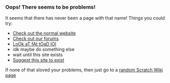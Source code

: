 ### Oops! There seems to be problems!
It seems that there has never been a page with that name! Things you could try:

- [Check out the normal website](https://scratchnitro.github.io/)
- [Check out our forums](https://scratchnitro.proboards.com/)
- [LoOk aT fAt tOaD lOl](https://scratch.mit.edu/projects/527715376/)
- idk maybe do something else
- wait until this site exists
- [Suggest this site to exist](https://github.com/ScratchNitro/scratchnitro.github.io/issues)

If none of that sloved your problems, then just go to a [random Scratch Wiki page](https://en.scratch-wiki.info/wiki/Special:Random)
